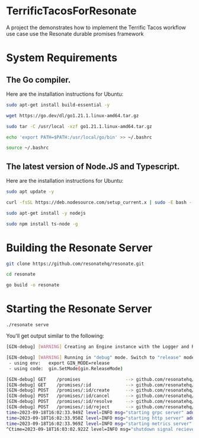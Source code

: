 # TerrificTacosForResonate
A project the demonstrates how to implement the Terrific Tacos workflow use case use the Resonate durable promises framework

# System Requirements

## The Go compiler.

Here are the installation instructions for Ubuntu:

```bash
sudo apt-get install build-essential -y

wget https://go.dev/dl/go1.21.1.linux-amd64.tar.gz

sudo tar -C /usr/local -xzf go1.21.1.linux-amd64.tar.gz

echo 'export PATH=$PATH:/usr/local/go/bin' >> ~/.bashrc

source ~/.bashrc

```

## The latest version of Node.JS and Typescript.

Here are the installation instructions for Ubuntu:

```bash
sudo apt update -y

curl -fsSL https://deb.nodesource.com/setup_current.x | sudo -E bash -

sudo apt-get install -y nodejs

sudo npm install ts-node -g
```

# Building the Resonate Server

```bash
git clone https://github.com/resonatehq/resonate.git

cd resonate

go build -o resonate
```

# Starting the Resonate Server

```
./resonate serve
```

You'll get output similar to the following:

```bash
[GIN-debug] [WARNING] Creating an Engine instance with the Logger and Recovery middleware already attached.

[GIN-debug] [WARNING] Running in "debug" mode. Switch to "release" mode in production.
 - using env:	export GIN_MODE=release
 - using code:	gin.SetMode(gin.ReleaseMode)

[GIN-debug] GET    /promises                 --> github.com/resonatehq/resonate/internal/app/subsystems/api/http.(*server).searchPromises-fm (3 handlers)
[GIN-debug] GET    /promises/:id             --> github.com/resonatehq/resonate/internal/app/subsystems/api/http.(*server).readPromise-fm (3 handlers)
[GIN-debug] POST   /promises/:id/create      --> github.com/resonatehq/resonate/internal/app/subsystems/api/http.(*server).createPromise-fm (3 handlers)
[GIN-debug] POST   /promises/:id/cancel      --> github.com/resonatehq/resonate/internal/app/subsystems/api/http.(*server).cancelPromise-fm (3 handlers)
[GIN-debug] POST   /promises/:id/resolve     --> github.com/resonatehq/resonate/internal/app/subsystems/api/http.(*server).resolvePromise-fm (3 handlers)
[GIN-debug] POST   /promises/:id/reject      --> github.com/resonatehq/resonate/internal/app/subsystems/api/http.(*server).rejectPromise-fm (3 handlers)
time=2023-09-18T16:02:33.949Z level=INFO msg="starting grpc server" addr=0.0.0.0:50051
time=2023-09-18T16:02:33.950Z level=INFO msg="starting http server" addr=0.0.0.0:8001
time=2023-09-18T16:02:33.969Z level=INFO msg="starting metrics server" addr=:9090
^Ctime=2023-09-18T16:03:02.922Z level=INFO msg="shutdown signal recieved, shutting down" signal=interrupt
```
